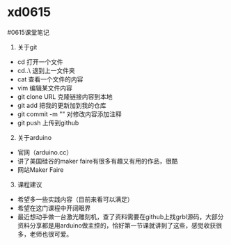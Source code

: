 # xd0615
#0615课堂笔记

1. 关于git
-  cd 打开一个文件
-  cd..\ 退到上一文件夹
-  cat 查看一个文件的内容
-  vim 编辑某文件内容
-  git clone URL 克隆链接内容到本地
-  git add 把我的更新加到我的仓库
-  git commit -m "" 对修改内容添加注释
-  git push 上传到github
2. 关于arduino
- 官网（arduino.cc）
- 讲了美国硅谷的maker faire有很多有趣又有用的作品，很酷
- 网站Maker Faire
3. 课程建议
- 希望多一些实践内容（目前来看可以满足）
- 希望在这门课程中开阔眼界
- 最近想动手做一台激光雕刻机，查了资料需要在github上找grbl源码，大部分资料分享都是用arduino做主控的，恰好第一节课就讲到了这些，感觉收获很多，老师也很可爱。
